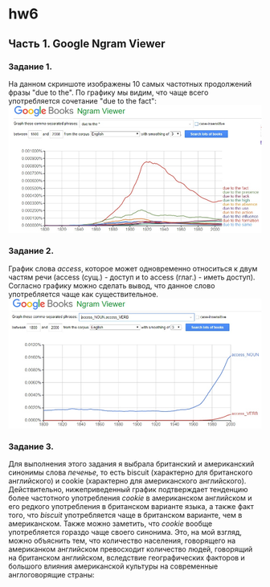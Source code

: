 # hw6
## **Часть 1. Google Ngram Viewer**
### **Задание 1.** 
На данном скриншоте изображены 10 самых частотных продолжений фразы "due to the". По графику мы видим, что чаще всего употребляется сочетание "due to the fact":
![](https://github.com/JuliaBukhtiyarova/hw6/blob/master/due%20to%20the.jpg)
### **Задание 2.**
График слова *access*, которое может одновременно относиться к двум частям речи (access (сущ.) - доступ и to access (глаг.) - иметь доступ). Согласно графику можно сделать вывод, что данное слово употребляется чаще как существительное. 
![](https://github.com/JuliaBukhtiyarova/hw6/blob/master/access.jpg)
### **Задание 3.**
Для выполнения этого задания я выбрала британский и американский синонимы слова *печенье*, то есть biscuit (характерно для британского английского) и cookie (характерно для американского английского). Действительно, нижеприведенный график подтверждает тенденцию более частотного употребления *cookie* в американском английском и его редкого употребления в британском варианте языка, а также факт того, что *biscuit* употребляется чаще в британском варианте, чем в американском. Также можно заметить, что *cookie* вообще употребляется гораздо чаще своего синонима. Это, на мой взгляд, можно объяснить тем, что количество населения, говорящего на американком английском превосходит количество людей, говорящий на британском английском, вследствие географических факторов и большого влияния американской культуры на современные англоговорящие страны:
